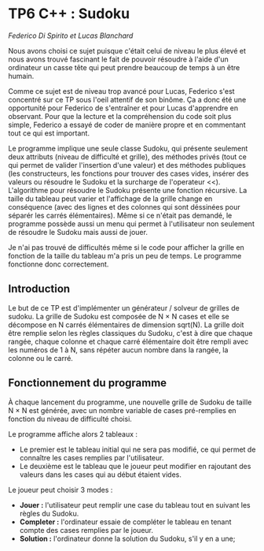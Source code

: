 # TP6 C++ : Sudoku

_Federico Di Spirito et Lucas Blanchard_

Nous avons choisi ce sujet puisque c'était celui de niveau le plus élevé et nous avons trouvé fascinant le fait de pouvoir résoudre à l'aide d'un ordinateur un casse tête qui peut prendre beaucoup de temps à un être humain.

Comme ce sujet est de niveau trop avancé pour Lucas, Federico s'est concentré sur ce TP sous l'oeil attentif de son binôme. Ça a donc été une opportunité pour Federico de s'entraîner et pour Lucas d'apprendre en observant. Pour que la lecture et la compréhension du code soit plus simple, Federico a essayé de coder de manière propre et en commentant tout ce qui est important.

Le programme implique une seule classe Sudoku, qui présente seulement deux attributs (niveau de difficulté et grille), des méthodes privés (tout ce qui permet de valider l'insertion d'une valeur) et des méthodes publiques (les constructeurs, les fonctions pour trouver des cases vides, insérer des valeurs ou résoudre le Sudoku et la surcharge de l'operateur <<). L'algorithme pour résoudre le Sudoku présente une fonction récursive. La taille du tableau peut varier et l'affichage de la grille change en conséquence (avec des lignes et des colonnes qui sont déssinées pour séparér les carrés élémentaires). Même si ce n'était pas demandé, le programme possède aussi un menu qui permet à l'utilisateur non seulement de résoudre le Sudoku mais aussi de jouer.

Je n'ai pas trouvé de difficultés même si le code pour afficher la grille en fonction de la taille du tableau m'a pris un peu de temps. Le programme fonctionne donc correctement.

## Introduction

Le but de ce TP est d'implémenter un générateur / solveur de grilles de sudoku.
La grille de Sudoku est composée de N × N cases et elle se décompose en N carrés élémentaires de dimension sqrt(N).
La grille doit être remplie selon les règles classiques du Sudoku, c'est à dire que chaque rangée, chaque colonne et chaque carré élémentaire doit être rempli avec les numéros de 1 à N, sans répéter aucun nombre dans la rangée, la colonne ou le carré.

## Fonctionnement du programme

À chaque lancement du programme, une nouvelle grille de Sudoku de taille N × N est générée, avec un nombre variable de cases pré-remplies en fonction du niveau de difficulté choisi.

Le programme affiche alors 2 tableaux :
* Le premier est le tableau initial qui ne sera pas modifié, ce qui permet de connaître les cases remplies par l'utilisateur.
* Le deuxième est le tableau que le joueur peut modifier en rajoutant des valeurs dans les cases qui au début étaient vides.

Le joueur peut choisir 3 modes :
* **Jouer :** l'utilisateur peut remplir une case du tableau tout en suivant les règles du Sudoku.
* **Completer :** l'ordinateur essaie de compléter le tableau en tenant compte des cases remplies par le joueur.
* **Solution :** l'ordinateur donne la solution du Sudoku, s'il y en a une;
